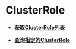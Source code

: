 # ClusterRole<a name="topic_300000007"></a>

 

-   **[获取ClusterRole列表](获取ClusterRole列表.md)**  

-   **[查询指定的ClusterRole](查询指定的ClusterRole.md)**  


